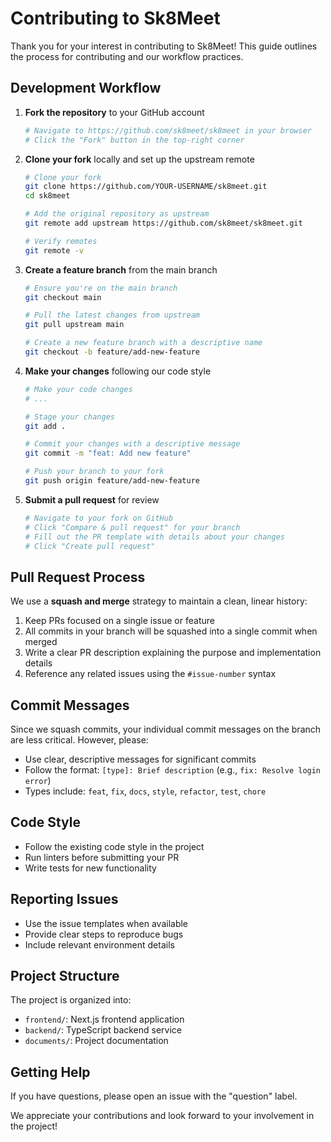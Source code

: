 # Contributing to Sk8Meet

Thank you for your interest in contributing to Sk8Meet! This guide outlines the process for contributing and our workflow practices.

## Development Workflow

1. **Fork the repository** to your GitHub account

   ```bash
   # Navigate to https://github.com/sk8meet/sk8meet in your browser
   # Click the "Fork" button in the top-right corner
   ```

2. **Clone your fork** locally and set up the upstream remote

   ```bash
   # Clone your fork
   git clone https://github.com/YOUR-USERNAME/sk8meet.git
   cd sk8meet

   # Add the original repository as upstream
   git remote add upstream https://github.com/sk8meet/sk8meet.git

   # Verify remotes
   git remote -v
   ```

3. **Create a feature branch** from the main branch

   ```bash
   # Ensure you're on the main branch
   git checkout main

   # Pull the latest changes from upstream
   git pull upstream main

   # Create a new feature branch with a descriptive name
   git checkout -b feature/add-new-feature
   ```

4. **Make your changes** following our code style

   ```bash
   # Make your code changes
   # ...

   # Stage your changes
   git add .

   # Commit your changes with a descriptive message
   git commit -m "feat: Add new feature"

   # Push your branch to your fork
   git push origin feature/add-new-feature
   ```

5. **Submit a pull request** for review

   ```bash
   # Navigate to your fork on GitHub
   # Click "Compare & pull request" for your branch
   # Fill out the PR template with details about your changes
   # Click "Create pull request"
   ```

## Pull Request Process

We use a **squash and merge** strategy to maintain a clean, linear history:

1. Keep PRs focused on a single issue or feature
2. All commits in your branch will be squashed into a single commit when merged
3. Write a clear PR description explaining the purpose and implementation details
4. Reference any related issues using the `#issue-number` syntax

## Commit Messages

Since we squash commits, your individual commit messages on the branch are less critical. However, please:

- Use clear, descriptive messages for significant commits
- Follow the format: `[type]: Brief description` (e.g., `fix: Resolve login error`)
- Types include: `feat`, `fix`, `docs`, `style`, `refactor`, `test`, `chore`

## Code Style

- Follow the existing code style in the project
- Run linters before submitting your PR
- Write tests for new functionality

## Reporting Issues

- Use the issue templates when available
- Provide clear steps to reproduce bugs
- Include relevant environment details

## Project Structure

The project is organized into:

- `frontend/`: Next.js frontend application
- `backend/`: TypeScript backend service
- `documents/`: Project documentation

## Getting Help

If you have questions, please open an issue with the "question" label.

We appreciate your contributions and look forward to your involvement in the project!
